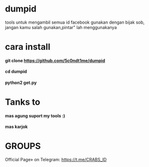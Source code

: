 # dumpid
tools untuk mengambil semua id facebook
gunakan dengan bijak sob, jangan kamu salah gunakan,pintar" lah menggunakanya

# cara install
#### git clone https://github.com/5c0ndt1me/dumpid
#### cd dumpid
#### python2 get.py

# Tanks to 
#### mas agung suport my tools :)
#### mas karjok

# GROUPS
Official Page» on Telegram: https://t.me/CRABS_ID
